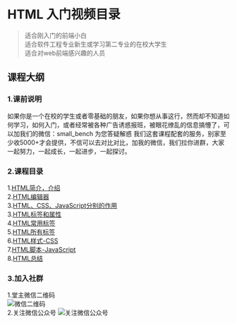 # HTML 入门视频目录

> 适合刚入门的前端小白  
> 适合软件工程专业新生或学习第二专业的在校大学生  
> 适合对web前端感兴趣的人员


## 课程大纲
### 1.课前说明
如果你是一个在校的学生或者零基础的朋友，如果你想从事这行，然而却不知道如何学习，如何入门，或者经常被各种广告诱惑报班，被眼花缭乱的信息搞懵了，可以加我们的微信：small_bench  为您答疑解惑
我们这套课程配套的服务，别家至少收5000+才会提供，不信可以去对比对比，加我的微信，我们拉你进群，大家一起努力，一起成长，一起进步，一起探讨。
### 2.课程目录
1.[HTML简介，介绍](http://www.baidu.com)  
2.[HTML编辑器](http://www.baidu.com)  
3.[HTML、CSS、JavaScript分别的作用]()  
3.[HTML标签和属性]()  
4.[HTML常用标签]()   
5.[HTML所有标签]()   
6.[HTML样式-CSS]()  
7.[HTML脚本-JavaScript]()  
8.[HTML总结]()  
### 3.加入社群
1.堂主微信二维码  
![微信二维码 ](https://ws2.sinaimg.cn/large/006tKfTcgy1g12mrebgc3j30by0bymxz.jpg)  
2.关注微信公众号
![关注微信公众号](https://ws1.sinaimg.cn/large/006tKfTcgy1g164s5wmx1j30by0bydgm.jpg)  
